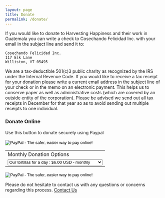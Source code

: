 ```yaml
---
layout: page
title: Donate
permalink: /donate/
---
```


If you would like to donate to Harvesting Happiness and their work in Guatemala you can write a check to Cosechando Felicidad Inc. with your email in the subject line and send it to:

	Cosechando Felicidad Inc.
	117 Elk Lane
	Williston, VT 05495

We are a tax-deductible 501(c)3 public charity as recognized by the IRS under the Internal Revenue Code. If you would like to receive a tax receipt for your donation please write a current email address in the subject line of your check or in the memo on an electronic payment. This helps us to conserve paper as well as administrative costs (which are covered by an outside entity of the corporation). Please be advised we send out all tax receipts in December for that year so as to avoid sending out multiple receipts to one individual.

### Donate Online

Use this button to donate securely using Paypal

<div class="col-sm-6">
<form action="https://www.paypal.com/cgi-bin/webscr" method="post" target="_top">
<input type="hidden" name="cmd" value="_s-xclick">
<input type="hidden" name="hosted_button_id" value="Y6AQJGNQNY3HW">
<input type="image" src="https://www.paypalobjects.com/en_US/i/btn/btn_donateCC_LG.gif" border="0" name="submit" alt="PayPal - The safer, easier way to pay online!">
<img alt="" border="0" src="https://www.paypalobjects.com/en_US/i/scr/pixel.gif" width="1" height="1">
</form>
</div>

<div class="col-sm-6">
<form action="https://www.paypal.com/cgi-bin/webscr" method="post" target="_top">
<input type="hidden" name="cmd" value="_s-xclick">
<input type="hidden" name="hosted_button_id" value="XQYE7PAA4MAPW">
<table>
<tr><td><input type="hidden" name="on0" value="Monthly Donation Options">Monthly Donation Options</td></tr><tr><td><select name="os0">
	<option value="Our tortillas for a day">Our tortillas for a day : $6.00 USD - monthly</option>
	<option value="1 meal">1 meal : $10.00 USD - monthly</option>
	<option value="1 day of meals a month">1 day of meals a month : $30.00 USD - monthly</option>
	<option value="1 meal a week">1 meal a week : $40.00 USD - monthly</option>
	<option value="1 day a week">1 day a week : $120.00 USD - monthly</option>
</select> </td></tr>
</table>
<input type="hidden" name="currency_code" value="USD">
<input type="image" src="https://www.paypal.com/en_US/i/btn/btn_donateCC_LG.gif" border="0" name="submit" alt="PayPal - The safer, easier way to pay online!">
<img alt="" border="0" src="https://www.paypalobjects.com/en_US/i/scr/pixel.gif" width="1" height="1">
</form>
</div>

Please do not hesitate to contact us with any questions or concerns regarding this process.
[Contact Us](/contact/)